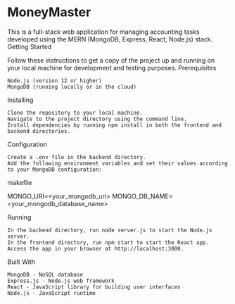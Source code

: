 # MoneyMaster
This is a full-stack web application for managing accounting tasks developed using the MERN (MongoDB, Express, React, Node.js) stack.
Getting Started

Follow these instructions to get a copy of the project up and running on your local machine for development and testing purposes.
Prerequisites

    Node.js (version 12 or higher)
    MongoDB (running locally or in the cloud)

Installing

    Clone the repository to your local machine.
    Navigate to the project directory using the command line.
    Install dependencies by running npm install in both the frontend and backend directories.

Configuration

    Create a .env file in the backend directory.
    Add the following environment variables and set their values according to your MongoDB configuration:

makefile

MONGO_URI=<your_mongodb_uri>
MONGO_DB_NAME=<your_mongodb_database_name>

Running

    In the backend directory, run node server.js to start the Node.js server.
    In the frontend directory, run npm start to start the React app.
    Access the app in your browser at http://localhost:3000.

Built With

    MongoDB - NoSQL database
    Express.js - Node.js web framework
    React - JavaScript library for building user interfaces
    Node.js - JavaScript runtime
